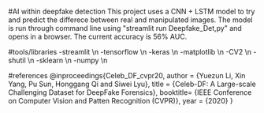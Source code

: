 #AI within deepfake detection
This project uses a CNN + LSTM model to try and predict the differece between real and manipulated images. The model is run through command line using "streamlit run Deepfake_Det,py" and opens in a browser. The current accuracy is 56% AUC.


#tools/libraries
-streamlit \n
-tensorflow \n
-keras \n
-matplotlib \n
-CV2 \n
-shutil \n
-sklearn \n
-numpy \n

#references
@inproceedings{Celeb_DF_cvpr20,
   author = {Yuezun Li, Xin Yang, Pu Sun, Honggang Qi and Siwei Lyu},
   title = {Celeb-DF: A Large-scale Challenging Dataset for DeepFake Forensics},
   booktitle= {IEEE Conference on Computer Vision and Patten Recognition (CVPR)},
   year = {2020}
}
